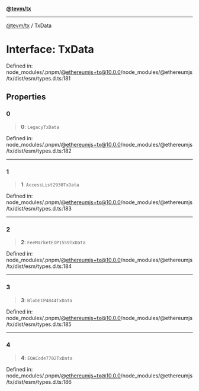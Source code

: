 [**@tevm/tx**](../README.md)

***

[@tevm/tx](../globals.md) / TxData

# Interface: TxData

Defined in: node\_modules/.pnpm/@ethereumjs+tx@10.0.0/node\_modules/@ethereumjs/tx/dist/esm/types.d.ts:181

## Properties

### 0

> **0**: `LegacyTxData`

Defined in: node\_modules/.pnpm/@ethereumjs+tx@10.0.0/node\_modules/@ethereumjs/tx/dist/esm/types.d.ts:182

***

### 1

> **1**: `AccessList2930TxData`

Defined in: node\_modules/.pnpm/@ethereumjs+tx@10.0.0/node\_modules/@ethereumjs/tx/dist/esm/types.d.ts:183

***

### 2

> **2**: `FeeMarketEIP1559TxData`

Defined in: node\_modules/.pnpm/@ethereumjs+tx@10.0.0/node\_modules/@ethereumjs/tx/dist/esm/types.d.ts:184

***

### 3

> **3**: `BlobEIP4844TxData`

Defined in: node\_modules/.pnpm/@ethereumjs+tx@10.0.0/node\_modules/@ethereumjs/tx/dist/esm/types.d.ts:185

***

### 4

> **4**: `EOACode7702TxData`

Defined in: node\_modules/.pnpm/@ethereumjs+tx@10.0.0/node\_modules/@ethereumjs/tx/dist/esm/types.d.ts:186
